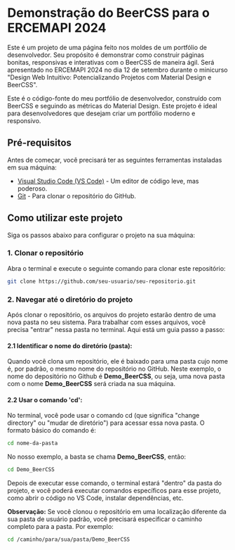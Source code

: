 # Demonstração do BeerCSS para o ERCEMAPI 2024

Este é um projeto de uma página feito nos moldes de um portfólio de desenvolvedor. Seu propósito é demonstrar como construir páginas bonitas, responsivas e interativas com o BeerCSS de maneira ágil. Será apresentado no ERCEMAPI 2024 no dia 12 de setembro durante o minicurso "Design Web Intuitivo: Potencializando Projetos com Material Design e BeerCSS".

Este é o código-fonte do meu portfólio de desenvolvedor, construído com BeerCSS e seguindo as métricas do Material Design. Este projeto é ideal para desenvolvedores que desejam criar um portfólio moderno e responsivo.

## Pré-requisitos

Antes de começar, você precisará ter as seguintes ferramentas instaladas em sua máquina:

- [Visual Studio Code (VS Code)](https://code.visualstudio.com/) - Um editor de código leve, mas poderoso.
- [Git](https://git-scm.com/) - Para clonar o repositório do GitHub.

## Como utilizar este projeto

Siga os passos abaixo para configurar o projeto na sua máquina:

### 1. Clonar o repositório

Abra o terminal e execute o seguinte comando para clonar este repositório:

```bash
git clone https://github.com/seu-usuario/seu-repositorio.git
```

### 2. Navegar até o diretório do projeto

Após clonar o repositório, os arquivos do projeto estarão dentro de uma nova pasta no seu sistema. Para trabalhar com esses arquivos, você precisa "entrar" nessa pasta no terminal. Aqui está um guia passo a passo:

#### 2.1 Identificar o nome do diretório (pasta): 

Quando você clona um repositório, ele é baixado para uma pasta cujo nome é, por padrão, o mesmo nome do repositório no GitHub. Neste exemplo, o nome do depositório no Github é **Demo_BeerCSS**, ou seja, uma nova pasta com o nome **Demo_BeerCSS** será criada na sua máquina.

#### 2.2 Usar o comando 'cd': 

 No terminal, você pode usar o comando cd (que significa "change directory" ou "mudar de diretório") para acessar essa nova pasta. O formato básico do comando é:

```bash
cd nome-da-pasta
```

No nosso exemplo, a basta se chama **Demo_BeerCSS**, então: 

```bash
cd Demo_BeerCSS
```

Depois de executar esse comando, o terminal estará "dentro" da pasta do projeto, e você poderá executar comandos específicos para esse projeto, como abrir o código no VS Code, instalar dependências, etc.

**Observação:** Se você clonou o repositório em uma localização diferente da sua pasta de usuário padrão, você precisará especificar o caminho completo para a pasta. Por exemplo:

```bash
cd /caminho/para/sua/pasta/Demo_BeerCSS
```


